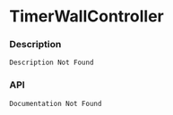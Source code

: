 # TimerWallController

### Description

    Description Not Found

### API

    Documentation Not Found
